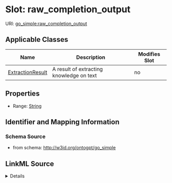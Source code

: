 

# Slot: raw_completion_output

URI: [go_simple:raw_completion_output](http://w3id.org/ontogpt/go_simpleraw_completion_output)



<!-- no inheritance hierarchy -->





## Applicable Classes

| Name | Description | Modifies Slot |
| --- | --- | --- |
| [ExtractionResult](ExtractionResult.md) | A result of extracting knowledge on text |  no  |







## Properties

* Range: [String](String.md)





## Identifier and Mapping Information







### Schema Source


* from schema: http://w3id.org/ontogpt/go_simple




## LinkML Source

<details>
```yaml
name: raw_completion_output
from_schema: http://w3id.org/ontogpt/go_simple
rank: 1000
alias: raw_completion_output
owner: ExtractionResult
domain_of:
- ExtractionResult
range: string

```
</details>